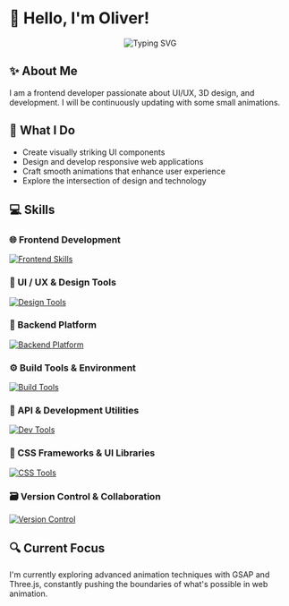 # 👋 Hello, I'm Oliver! 

<div align="center">
  <img src="https://readme-typing-svg.herokuapp.com?font=Fira+Code&pause=1000&color=6A5ACD&center=true&vCenter=true&width=435&lines=Frontend+Developer;UI%2FUX+Enthusiast;Creative+Animator;Always+Learning" alt="Typing SVG" />
</div>

## ✨ About Me
I am a frontend developer passionate about UI/UX, 3D design, and development. I will be continuously updating with some small animations.

## 🚀 What I Do
- Create visually striking UI components
- Design and develop responsive web applications
- Craft smooth animations that enhance user experience
- Explore the intersection of design and technology

## 💻 Skills

### 🌐 Frontend Development  
[![Frontend Skills](https://skillicons.dev/icons?i=html,css,js,ts,react,vue,redux,threejs)](https://skillicons.dev)

### 🎨 UI / UX & Design Tools  
[![Design Tools](https://skillicons.dev/icons?i=figma,ps,ai,blender)](https://skillicons.dev)

### 🧱 Backend Platform  
[![Backend Platform](https://skillicons.dev/icons?i=nodejs,postgresql,mysql)](https://skillicons.dev)

### ⚙️ Build Tools & Environment  
[![Build Tools](https://skillicons.dev/icons?i=vite,pnpm,webpack)](https://skillicons.dev)

### 🧪 API & Development Utilities  
[![Dev Tools](https://skillicons.dev/icons?i=postman,docker)](https://skillicons.dev)

### 🎨 CSS Frameworks & UI Libraries  
[![CSS Tools](https://skillicons.dev/icons?i=tailwind,sass,bootstrap)](https://skillicons.dev)

### 🗃️ Version Control & Collaboration  
[![Version Control](https://skillicons.dev/icons?i=git,github)](https://skillicons.dev)



## 🔍 Current Focus
I'm currently exploring advanced animation techniques with GSAP and Three.js, constantly pushing the boundaries of what's possible in web animation.
